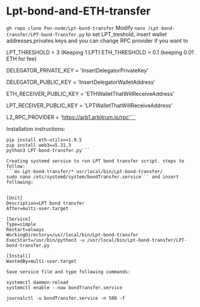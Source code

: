 ﻿# Lpt-bond-and-ETH-transfer
```gh repo clone Pon-node/Lpt-bond-transfer```
Modify ```nano /Lpt-bond-transfer/LPT-bond-Transfer.py``` to set LPT_treshold, insert wallet addresses,privates keys and you can change RPC provider if you want to

LPT_THRESHOLD = 3 (Keeping 1 LPT)
ETH_THRESHOLD = 0.1 (keeping 0.01 ETH for fee)

DELEGATOR_PRIVATE_KEY = 'InsertDelegatorPrivateKey'

DELEGATOR_PUBLIC_KEY = 'InsertDelegatorWalletAddress'

ETH_RECEIVER_PUBLIC_KEY = 'ETHWalletThatWillReceiveAddress'

LPT_RECEIVER_PUBLIC_KEY = 'LPTWalletThatWillReceiveAddress'

L2_RPC_PROVIDER = 'https://arb1.arbitrum.io/rpc'```



Installation instructions:

```pip install eth-hash==0.4.0
pip install eth-utils==1.9.5
pip install web3==5.31.3
python3 LPT-bond-transfer.py```

Creating systemd service to run LPT bond transfer script. steps to follow:
```mv Lpt-bond-transfer/* usr/local/bin/Lpt-bond-transfer/
sudo nano /etc/systemd/system/bondTransfer.service``` and insert following:


[Unit]
Description=LPT bond transfer
After=multi-user.target

[Service]
Type=simple
Restart=always
WorkingDirectory=/usr/local/bin/Lpt-bond-transfer
ExecStart=/usr/bin/python3 -u /usr/local/bin/Lpt-bond-transfer/LPT-bond-transfer.py

[Install]
WantedBy=multi-user.target

Save service file and type following commands:

systemctl daemon-reload
systemctl enable --now bondTransfer.service

journalctl -u bondTransfer.service -n 500 -f

